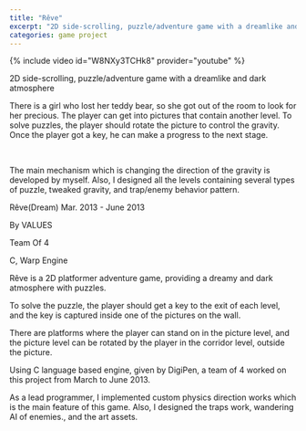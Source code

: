 ```yaml
---
title: "Rêve"
excerpt: "2D side-scrolling, puzzle/adventure game with a dreamlike and dark atmosphere"
categories: game project
---
```


{% include video id="W8NXy3TCHk8" provider="youtube" %}

2D side-scrolling, puzzle/adventure game with a dreamlike and dark atmosphere

 

There is a girl who lost her teddy bear, so she got out of the room to look for her precious. The player can get into pictures that contain another level. To solve puzzles, the player should rotate the picture to control the gravity. Once the player got a key, he can make a progress to the next stage.

​​

The main mechanism which is changing the direction of the gravity is developed by myself. Also, I designed all the levels containing several types of puzzle, tweaked gravity, and trap/enemy behavior pattern.

Rêve(Dream)
Mar. 2013 - June 2013

By VALUES

Team Of 4

C, Warp Engine

 

  Rêve is a 2D platformer adventure game, providing a dreamy and dark atmosphere with puzzles.

  To solve the puzzle, the player should get a key to the exit of each level, and the key is captured inside one of the pictures on the wall.

  There are platforms where the player can stand on in the picture level, and the picture level can be rotated by the player in the corridor level, outside the picture.

  

  Using C language based engine, given by DigiPen, a team of 4 worked on this project from March to June 2013. 

  As a lead programmer, I implemented custom physics direction works which is the main feature of this game. Also, I designed the traps work, wandering AI of enemies., and the art assets.
